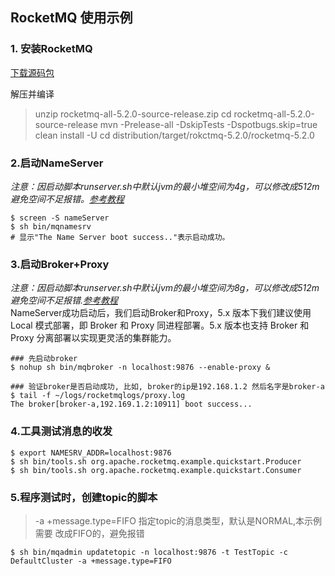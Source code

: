 ## RocketMQ 使用示例
### 1. 安装RocketMQ
[下载源码包](https://dist.apache.org/repos/dist/release/rocketmq/5.2.0/rocketmq-all-5.2.0-source-release.zip "下载地址")

解压并编译
>unzip rocketmq-all-5.2.0-source-release.zip
> cd rocketmq-all-5.2.0-source-release
> mvn -Prelease-all -DskipTests -Dspotbugs.skip=true clean install -U
> cd distribution/target/rokctmq-5.2.0/rocketmq-5.2.0

### 2.启动NameServer
*注意：因启动脚本runserver.sh中默认jvm的最小堆空间为4g，可以修改成512m避免空间不足报错。[参考教程](https://juejin.cn/post/7190568712235057211)*
```shell
$ screen -S nameServer   
$ sh bin/mqnamesrv  
# 显示"The Name Server boot success.."表示启动成功。
```
### 3.启动Broker+Proxy
*注意：因启动脚本runserver.sh中默认jvm的最小堆空间为8g，可以修改成512m避免空间不足报错.[参考教程](https://juejin.cn/post/7190568712235057211)*  
NameServer成功启动后，我们启动Broker和Proxy，5.x 版本下我们建议使用
Local 模式部署，即 Broker 和 Proxy 同进程部署。5.x 版本也支持 Broker 和 
Proxy 分离部署以实现更灵活的集群能力。
```shell
### 先启动broker
$ nohup sh bin/mqbroker -n localhost:9876 --enable-proxy &

### 验证broker是否启动成功, 比如, broker的ip是192.168.1.2 然后名字是broker-a
$ tail -f ~/logs/rocketmqlogs/proxy.log 
The broker[broker-a,192.169.1.2:10911] boot success...
```
### 4.工具测试消息的收发
```shell
$ export NAMESRV_ADDR=localhost:9876
$ sh bin/tools.sh org.apache.rocketmq.example.quickstart.Producer
$ sh bin/tools.sh org.apache.rocketmq.example.quickstart.Consumer
```
### 5.程序测试时，创建topic的脚本
>-a +message.type=FIFO 指定topic的消息类型，默认是NORMAL,本示例需要
> 改成FIFO的，避免报错
```shell
$ sh bin/mqadmin updatetopic -n localhost:9876 -t TestTopic -c DefaultCluster -a +message.type=FIFO
```